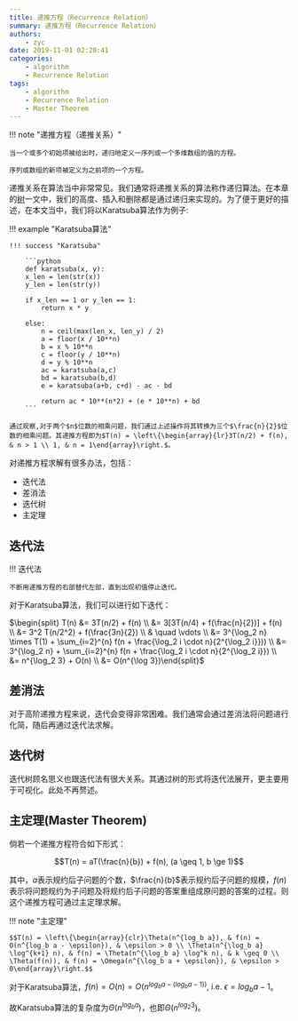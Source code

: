 ```yaml
---
title: 递推方程（Recurrence Relation）
summary: 递推方程（Recurrence Relation）
authors:
    - zyc
date: 2019-11-01 02:20:41
categories:
    - algorithm
    - Recurrence Relation
tags:
    - algorithm
    - Recurrence Relation
    - Master Theorem
---
```


!!! note "递推方程（递推关系）"

    当一个或多个初始项被给出时，递归地定义一序列或一个多维数组的值的方程。

    序列或数组的新项被定义为之前项的一个方程。

递推关系在算法当中非常常见。我们通常将递推关系的算法称作递归算法。在本章的[树](../tree)一文中，我们的高度、插入和删除都是通过递归来实现的。为了便于更好的描述，在本文当中，我们将以Karatsuba算法作为例子:

!!! example "Karatsuba算法"

    !!! success "Karatsuba"

        ```python
        def karatsuba(x, y):
        x_len = len(str(x))
        y_len = len(str(y))

        if x_len == 1 or y_len == 1:
            return x * y

        else:
            n = ceil(max(len_x, len_y) / 2)
            a = floor(x / 10**n)
            b = x % 10**n
            c = floor(y / 10**n)
            d = y % 10**n
            ac = karatsuba(a,c)
            bd = karatsuba(b,d)
            e = karatsuba(a+b, c+d) - ac - bd

            return ac * 10**(n*2) + (e * 10**n) + bd
        ```
    
    通过观察,对于两个$n$位数的相乘问题，我们通过上述操作将其转换为三个$\frac{n}{2}$位数的相乘问题。其递推方程即为$T(n) = \left\{\begin{array}{lr}3T(n/2) + f(n), & n > 1 \\ 1, & n = 1\end{array}\right.$。

对递推方程求解有很多办法，包括：

+ 迭代法
+ 差消法
+ 迭代树
+ 主定理

## 迭代法

!!! 迭代法

    不断用递推方程的右部替代左部，直到出现初值停止迭代。

对于Karatsuba算法，我们可以进行如下迭代：

$\begin{split} T(n) &= 3T(n/2) + f(n) \\ &= 3[3T(n/4) + f(\frac{n}{2})] + f(n) \\ &= 3^2 T(n/2^2) + f(\frac{3n}{2}) \\ & \quad \vdots \\ &= 3^{\log_2 n} \times T(1) + \sum_{i=2}^{n} f(n + \frac{\log_2 i \cdot n}{2^{\log_2 i}})) \\ &= 3^{\log_2 n} + \sum_{i=2}^{n} f(n + \frac{\log_2 i \cdot n}{2^{\log_2 i}}) \\ &= n^{\log_2 3} + O(n) \\ &= O(n^{\log 3})\end{split}$

## 差消法

对于高阶递推方程来说，迭代会变得非常困难。我们通常会通过差消法将问题进行化简，随后再通过迭代法求解。

## 迭代树

迭代树顾名思义也跟迭代法有很大关系。其通过树的形式将迭代法展开，更主要用于可视化。此处不再赘述。

## 主定理(Master Theorem)

倘若一个递推方程符合如下形式：

$$T(n) = aT(\frac{n}{b}) + f(n), (a \geq 1, b \ge 1)$$

其中，$a$表示规约后子问题的个数，$\frac{n}{b}$表示规约后子问题的规模，$f(n)$表示将问题规约为子问题及将规约后子问题的答案重组成原问题的答案的过程。则这个递推方程可通过主定理求解。

!!! note "主定理"

    $$T(n) = \left\{\begin{array}{clr}\Theta(n^{log_b a}), & f(n) = O(n^{log_b a - \epsilon}), & \epsilon > 0 \\ \Theta(n^{\log_b a} \log^{k+1} n), & f(n) = \Theta(n^{\log_b a} \log^k n), & k \geq 0 \\ \Theta(f(n)), & f(n) = \Omega(n^{\log_b a + \epsilon}), & \epsilon > 0\end{array}\right.$$

对于Karatsuba算法，$f(n) = O(n) = O(n^{log_b a - (log_b a - 1))}, \ \text{i.e.} \ \epsilon = log_b a - 1$。

故Karatsuba算法的复杂度为$\Theta(n^{log_b a})$，也即$\Theta(n^{log_2 3})$。
